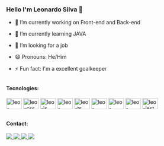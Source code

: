 ### Hello I'm Leonardo Silva 👋


- 🔭 I’m currently working on Front-end and Back-end
- 🌱 I’m currently learning JAVA
- 👯 I’m looking for a job
- 😄 Pronouns: He/Him
- ⚡ Fun fact: I'm a excellent goalkeeper

  
  ##
<h4>Tecnologies:</h4>
<div>
  <img align="center" alt="leo-html5" width="42" height="30" src="https://cdn.jsdelivr.net/gh/devicons/devicon/icons/html5/html5-original.svg"/>
  <img align="center" alt="leo-css" width="42" height="30" src="https://cdn.jsdelivr.net/gh/devicons/devicon/icons/css3/css3-original.svg"/>
  <img align="center" alt="leo-js" width="42" height="30" src="https://cdn.jsdelivr.net/gh/devicons/devicon/icons/javascript/javascript-original.svg"/>
  <img align="center" alt="leo-react" width="42" height="30" src="https://cdn.jsdelivr.net/gh/devicons/devicon/icons/react/react-original.svg"/>
  <img align="center" alt="leo-ts" width="42" height="30" src="https://cdn.jsdelivr.net/gh/devicons/devicon/icons/typescript/typescript-original.svg"/>
  <img align="center" alt="leo-node" width="42" height="30" src="https://cdn.jsdelivr.net/gh/devicons/devicon/icons/nodejs/nodejs-original.svg"/>
  <img align="center" alt="leo-postgresql" width="42" height="30" src="https://cdn.jsdelivr.net/gh/devicons/devicon/icons/postgresql/postgresql-original.svg" />
  <img align="center" alt="leo-mongodb" width="42" height="30" src="https://cdn.jsdelivr.net/gh/devicons/devicon/icons/mongodb/mongodb-original.svg" />
  <img align="center" alt="leo-jest" width="42" height="30" src="https://cdn.jsdelivr.net/gh/devicons/devicon/icons/jest/jest-plain.svg" />
</div>
  
  ##
<h4>Contact:</h4>
<div>
  <a href="mailto:leo7kisam@gmail.com">
    <img src="https://img.shields.io/badge/Gmail-D14836?style=for-the-badge&logo=gmail&logoColor=white">
  </a>
  <a target="_blanc" href="https://www.instagram.com/leo7ps/">
    <img src="https://img.shields.io/badge/Instagram-E4405F?style=for-the-badge&logo=instagram&logoColor=white">
  </a>
  <a target="_blanc" href="https://discord.gg/NTy9y7H9">
    <img src="https://img.shields.io/badge/Discord-7289DA?style=for-the-badge&logo=discord&logoColor=white">
  </a>
  <a target="_blanc" href="https://www.linkedin.com/in/leonardo--silva/">
    <img src="https://img.shields.io/badge/LinkedIn-0077B5?style=for-the-badge&logo=linkedin&logoColor=white">
  </a>
</div>
  
  ##
 
